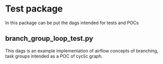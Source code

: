 # Test package

In this package can be put the dags intended for tests and POCs

## branch_group_loop_test.py
This dags is an example implementation of airflow concepts of branching, task groups intended as a POC of cyclic graph.

